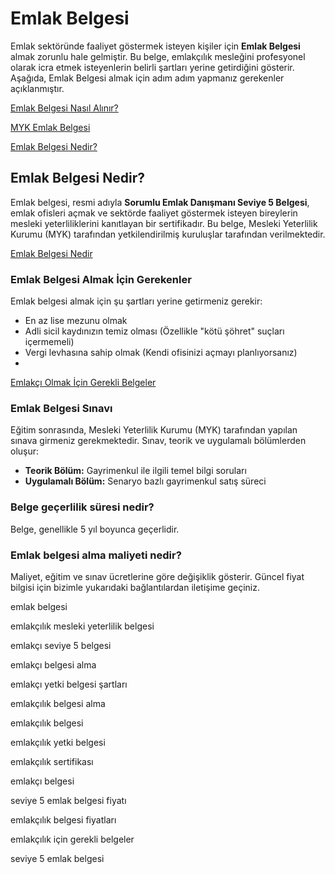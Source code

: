 # Emlak Belgesi
Emlak sektöründe faaliyet göstermek isteyen kişiler için **Emlak Belgesi** almak zorunlu hale gelmiştir. Bu belge, emlakçılık mesleğini profesyonel olarak icra etmek isteyenlerin belirli şartları yerine getirdiğini gösterir. Aşağıda, Emlak Belgesi almak için adım adım yapmanız gerekenler açıklanmıştır.

[Emlak Belgesi Nasıl Alınır?](https://emlakbelgesi.org/emlak-belgesi-nasil-alinir/)

[MYK Emlak Belgesi](https://mykemlakbelgesi.com/)

[Emlak Belgesi Nedir?](https://emlakbelgesi.com/)


## Emlak Belgesi Nedir?
Emlak belgesi, resmi adıyla **Sorumlu Emlak Danışmanı Seviye 5 Belgesi**, emlak ofisleri açmak ve sektörde faaliyet göstermek isteyen bireylerin mesleki yeterliliklerini kanıtlayan bir sertifikadır. Bu belge, Mesleki Yeterlilik Kurumu (MYK) tarafından yetkilendirilmiş kuruluşlar tarafından verilmektedir.

[Emlak Belgesi Nedir](https://emlakbelgesi.com/)


### Emlak Belgesi Almak İçin Gerekenler
Emlak belgesi almak için şu şartları yerine getirmeniz gerekir:
- En az lise mezunu olmak
- Adli sicil kaydınızın temiz olması (Özellikle "kötü şöhret" suçları içermemeli)
- Vergi levhasına sahip olmak (Kendi ofisinizi açmayı planlıyorsanız)
- 
[Emlakçı Olmak İçin Gerekli Belgeler](https://emlakbelgesi.com.tr/emlakci-olmak-icin-gerekli-belgeler)


### Emlak Belgesi Sınavı
Eğitim sonrasında, Mesleki Yeterlilik Kurumu (MYK) tarafından yapılan sınava girmeniz gerekmektedir. Sınav, teorik ve uygulamalı bölümlerden oluşur:
- **Teorik Bölüm:** Gayrimenkul ile ilgili temel bilgi soruları
- **Uygulamalı Bölüm:** Senaryo bazlı gayrimenkul satış süreci

### **Belge geçerlilik süresi nedir?**
Belge, genellikle 5 yıl boyunca geçerlidir.

### **Emlak belgesi alma maliyeti nedir?**
Maliyet, eğitim ve sınav ücretlerine göre değişiklik gösterir. Güncel fiyat bilgisi için bizimle yukarıdaki bağlantılardan iletişime geçiniz.


emlak belgesi

emlakçılık mesleki yeterlilik belgesi

emlakçı seviye 5 belgesi

emlakçı belgesi alma

emlakçı yetki belgesi şartları

emlakçılık belgesi alma

emlakçılık belgesi

emlakçılık yetki belgesi

emlakçılık sertifikası

emlakçı belgesi

seviye 5 emlak belgesi fiyatı

emlakçılık belgesi fiyatları

emlakçılık için gerekli belgeler

seviye 5 emlak belgesi
